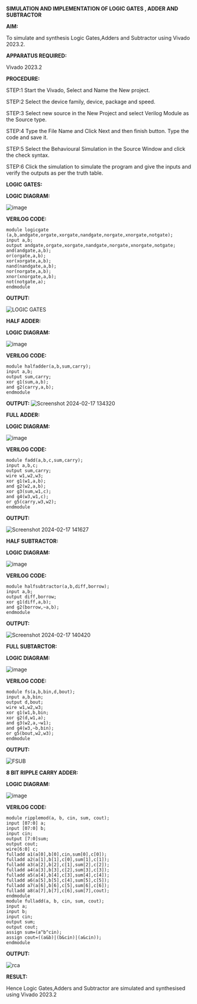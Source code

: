 **SIMULATION AND IMPLEMENTATION OF LOGIC GATES , ADDER AND SUBTRACTOR**

**AIM:**

To simulate and synthesis Logic Gates,Adders and Subtractor using Vivado 2023.2.

**APPARATUS REQUIRED:**

Vivado 2023.2

**PROCEDURE:**

STEP:1 Start the Vivado, Select and Name the New project.

STEP:2 Select the device family, device, package and speed.

STEP:3 Select new source in the New Project and select Verilog Module as the Source type.

STEP:4 Type the File Name and Click Next and then finish button. Type the code and save it.

STEP:5 Select the Behavioural Simulation in the Source Window and click the check syntax.

STEP:6 Click the simulation to simulate the program and give the inputs and verify the outputs as per the truth table.


**LOGIC GATES:**

**LOGIC DIAGRAM:**

![image](https://github.com/navaneethans/VLSI-LAB-EXPERIMENTS/assets/6987778/ee17970c-3ac9-4603-881b-88e2825f41a4)

**VERILOG CODE:**

```
module logicgate (a,b,andgate,orgate,xorgate,nandgate,norgate,xnorgate,notgate);
input a,b;  
output andgate,orgate,xorgate,nandgate,norgate,xnorgate,notgate;
and(andgate,a,b);
or(orgate,a,b);
xor(xorgate,a,b);
nand(nandgate,a,b); 
nor(norgate,a,b);
xnor(xnorgate,a,b);
not(notgate,a);
endmodule
```
**OUTPUT:**

![LOGIC GATES](https://github.com/Dhinesh0024/VLSI-LAB-EXP-1/assets/160568927/3c433290-2fc2-407d-90e4-1e1c24758fb0)


**HALF ADDER:**

**LOGIC DIAGRAM:**

![image](https://github.com/navaneethans/VLSI-LAB-EXPERIMENTS/assets/6987778/0e1ecb96-0c25-4556-832b-aeeedfdfe7b9)

**VERILOG CODE:**

```
module halfadder(a,b,sum,carry);
input a,b;
output sum,carry;
xor g1(sum,a,b);
and g2(carry,a,b);
endmodule
```
**OUTPUT:**
![Screenshot 2024-02-17 134320](https://github.com/Dhinesh0024/VLSI-LAB-EXP-1/assets/160568927/8251c978-56b6-4c86-9d0f-de057f5664ec)

**FULL ADDER:**

**LOGIC DIAGRAM:**

![image](https://github.com/navaneethans/VLSI-LAB-EXPERIMENTS/assets/6987778/9bb3964c-438f-469d-a3de-c1cca6f323fb)

**VERILOG CODE:**
```
module fadd(a,b,c,sum,carry);
input a,b,c;
output sum,carry;
wire w1,w2,w3;
xor g1(w1,a,b);
and g2(w2,a,b);
xor g3(sum,w1,c);
and g4(w3,w1,c);
or g5(carry,w3,w2);
endmodule
```
**OUTPUT:**

![Screenshot 2024-02-17 141627](https://github.com/Dhinesh0024/VLSI-LAB-EXP-1/assets/160568927/90529bb3-c1dc-4ae2-8b1f-4b94e6afd20a)

**HALF SUBTRACTOR:**

**LOGIC DIAGRAM:**

![image](https://github.com/navaneethans/VLSI-LAB-EXPERIMENTS/assets/6987778/731470b7-eb4e-49f8-8bb7-2994052a7184)

**VERILOG CODE:**

```
module halfsubtractor(a,b,diff,borrow);
input a,b;
output diff,borrow;
xor g1(diff,a,b);
and g2(borrow,~a,b);
endmodule
```

**OUTPUT:**

![Screenshot 2024-02-17 140420](https://github.com/Dhinesh0024/VLSI-LAB-EXP-1/assets/160568927/087e940b-db2a-4c33-a302-a3cf30a1f4b6)

**FULL SUBTARCTOR:**

**LOGIC DIAGRAM:**

![image](https://github.com/navaneethans/VLSI-LAB-EXPERIMENTS/assets/6987778/d66f874b-c1f2-44b3-a035-7149b56430c1)

**VERILOG CODE:**

```
module fs(a,b,bin,d,bout);
input a,b,bin; 
output d,bout;
wire w1,w2,w3;
xor g1(w1,b,bin; 
xor g2(d,w1,a);
and g3(w2,a,~w1);
and g4(w3,~b,bin);
or g5(bout,w2,w3);
endmodule
```

**OUTPUT:**

![FSUB](https://github.com/Dhinesh0024/VLSI-LAB-EXP-1/assets/160568927/3597c920-691b-424c-937a-42720ff66df0)

**8 BIT RIPPLE CARRY ADDER:**

**LOGIC DIAGRAM:**

![image](https://github.com/navaneethans/VLSI-LAB-EXPERIMENTS/assets/6987778/7385a408-40a5-4203-8050-b72818622d79)

**VERILOG CODE:**

```
module ripplemod(a, b, cin, sum, cout);
input [07:0] a;
input [07:0] b;
input cin;
output [7:0]sum;
output cout;
wire[6:0] c;
fulladd a1(a[0],b[0],cin,sum[0],c[0]);
fulladd a2(a[1],b[1],c[0],sum[1],c[1]);
fulladd a3(a[2],b[2],c[1],sum[2],c[2]);
fulladd a4(a[3],b[3],c[2],sum[3],c[3]);
fulladd a5(a[4],b[4],c[3],sum[4],c[4]);
fulladd a6(a[5],b[5],c[4],sum[5],c[5]);
fulladd a7(a[6],b[6],c[5],sum[6],c[6]);
fulladd a8(a[7],b[7],c[6],sum[7],cout);
endmodule
module fulladd(a, b, cin, sum, cout);
input a;
input b;
input cin;
output sum;
output cout;
assign sum=(a^b^cin);
assign cout=((a&b)|(b&cin)|(a&cin));
endmodule
```

**OUTPUT:**

![rca](https://github.com/Dhinesh0024/VLSI-LAB-EXP-1/assets/160568927/e90aa804-085f-489b-8ebc-eda7686ec7b3)


**RESULT:**

Hence Logic Gates,Adders and Subtractor are simulated and synthesised using Vivado 2023.2



